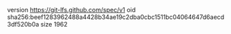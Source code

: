 version https://git-lfs.github.com/spec/v1
oid sha256:beef1283962488a4428b34ae19c2dba0cbc1511bc04064647d6aecd3df520b0a
size 1962
